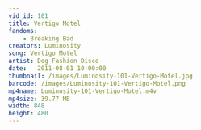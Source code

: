 ```yaml
---
vid_id: 101
title: Vertigo Motel
fandoms:
    - Breaking Bad
creators: Luminosity
song: Vertigo Motel
artist: Dog Fashion Disco
date:   2011-08-01 10:00:00
thumbnail: /images/Luminosity-101-Vertigo-Motel.jpg
barcode: /images/Luminosity-101-Vertigo-Motel.png
mp4name: Luminosity-101-Vertigo-Motel.m4v
mp4size: 39.77 MB
width: 848
height: 480
---
```




